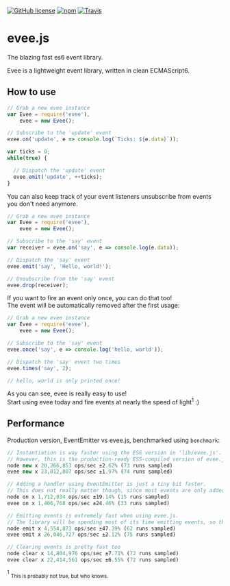 [![GitHub license](https://img.shields.io/badge/license-MIT-blue.svg?maxAge=10&style=flat-square)](https://raw.githubusercontent.com/SplittyDev/evee.js/master/LICENSE.md)
[![npm](https://img.shields.io/npm/v/evee.svg?maxAge=10&style=flat-square)](https://www.npmjs.com/package/evee)
[![Travis](https://img.shields.io/travis/SplittyDev/evee.js.svg?maxAge=10&style=flat-square)](https://travis-ci.org/SplittyDev/evee.js)

# evee.js
The blazing fast es6 event library.

Evee is a lightweight event library, written in clean ECMAScript6.

## How to use
```js
// Grab a new evee instance
var Evee = require('evee'),
    evee = new Evee();

// Subscribe to the 'update' event
evee.on('update', e => console.log(`Ticks: ${e.data}`));

var ticks = 0;
while(true) {

  // Dispatch the 'update' event
  evee.emit('update', ++ticks);
}
```

You can also keep track of your event listeners unsubscribe from events you don't need anymore.
```js
// Grab a new evee instance
var Evee = require('evee'),
    evee = new Evee();

// Subscribe to the 'say' event
var receiver = evee.on('say', e => console.log(e.data));

// Dispatch the 'say' event
evee.emit('say', 'Hello, world!');

// Unsubscribe from the 'say' event
evee.drop(receiver);
```

If you want to fire an event only once, you can do that too!   
The event will be automatically removed after the first usage:
```js
// Grab a new evee instance
var Evee = require('evee'),
    evee = new Evee();

// Subscribe to the 'say' event
evee.once('say', e => console.log('hello, world'));

// Dispatch the 'say' event two times
evee.times('say', 2);

// hello, world is only printed once!
```

As you can see, evee is really easy to use!   
Start using evee today and fire events at nearly the speed of light<sup>1</sup> :)

## Performance
Production version, EventEmitter vs evee.js, benchmarked using `benchmark`:
```js
// Instantiation is way faster using the ES6 version in 'lib/evee.js'.
// However, this is the production-ready ES5-compiled version of evee.js.
node new x 20,266,853 ops/sec ±2.62% (73 runs sampled)
evee new x 23,012,807 ops/sec ±1.97% (74 runs sampled)

// Adding a handler using EventEmitter is just a tiny bit faster.
// This does not really matter though, since most events are only added once.
node on x 1,712,034 ops/sec ±19.14% (15 runs sampled)
evee on x 1,406,768 ops/sec ±24.46% (33 runs sampled)

// Emitting events is extremely fast when using evee.js.
// The library will be spending most of its time emitting events, so this is good.
node emit x 4,554,873 ops/sec ±47.39% (62 runs sampled)
evee emit x 26,046,727 ops/sec ±2.12% (75 runs sampled)

// Clearing events is pretty fast too
node clear x 14,804,976 ops/sec ±7.71% (72 runs sampled)
evee clear x 22,414,561 ops/sec ±6.55% (72 runs sampled)
```

<sup>1</sup> <sub>This is probably not true, but who knows.</sub>
